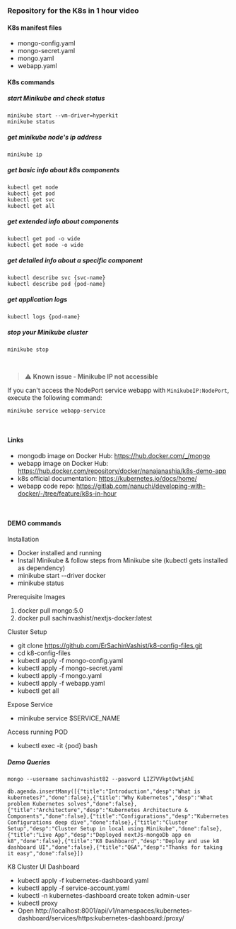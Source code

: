 ### Repository for the K8s in 1 hour video

#### K8s manifest files 
* mongo-config.yaml
* mongo-secret.yaml
* mongo.yaml
* webapp.yaml

#### K8s commands

##### start Minikube and check status
    minikube start --vm-driver=hyperkit 
    minikube status

##### get minikube node's ip address
    minikube ip

##### get basic info about k8s components
    kubectl get node
    kubectl get pod
    kubectl get svc
    kubectl get all

##### get extended info about components
    kubectl get pod -o wide
    kubectl get node -o wide

##### get detailed info about a specific component
    kubectl describe svc {svc-name}
    kubectl describe pod {pod-name}

##### get application logs
    kubectl logs {pod-name}
    
##### stop your Minikube cluster
    minikube stop

<br />

> :warning: **Known issue - Minikube IP not accessible** 

If you can't access the NodePort service webapp with `MinikubeIP:NodePort`, execute the following command:
    
    minikube service webapp-service

<br />

#### Links
* mongodb image on Docker Hub: https://hub.docker.com/_/mongo
* webapp image on Docker Hub: https://hub.docker.com/repository/docker/nanajanashia/k8s-demo-app
* k8s official documentation: https://kubernetes.io/docs/home/
* webapp code repo: https://gitlab.com/nanuchi/developing-with-docker/-/tree/feature/k8s-in-hour


<br />

#### DEMO commands

Installation
* Docker installed and running
* Install Minikube & follow steps from Minikube site (kubectl gets installed as dependency)
* minikube start --driver docker
* minikube status

Prerequisite Images
1. docker pull mongo:5.0
2. docker pull sachinvashist/nextjs-docker:latest
	
Cluster Setup
* git clone https://github.com/ErSachinVashist/k8-config-files.git
* cd k8-config-files
* kubectl apply -f mongo-config.yaml
* kubectl apply -f mongo-secret.yaml
* kubectl apply -f mongo.yaml
* kubectl apply -f webapp.yaml
* kubectl get all

Expose Service
* minikube service $SERVICE_NAME

Access running POD
* kubectl exec -it {pod} bash

##### Demo Queries
    mongo --username sachinvashist82 --pasword LIZ7VVkpt0wtjAhE
    
    db.agenda.insertMany([{"title":"Introduction","desp":"What is kubernetes?","done":false},{"title":"Why Kubernetes","desp":"What problem Kubernetes solves","done":false},{"title":"Architecture","desp":"Kubernetes Architecture & Components","done":false},{"title":"Configurations","desp":"Kubernetes Configurations deep dive","done":false},{"title":"Cluster Setup","desp":"Cluster Setup in local using Minikube","done":false},{"title":"Live App","desp":"Deployed nextJs-mongoDb app on k8","done":false},{"title":"K8 Dashboard","desp":"Deploy and use k8 dashboard UI","done":false},{"title":"Q&A","desp":"Thanks for taking it easy","done":false}])


K8 Cluster UI Dashboard
* kubectl apply -f kubernetes-dashboard.yaml
* kubectl apply -f service-account.yaml
* kubectl -n kubernetes-dashboard create token admin-user
* kubectl proxy
* Open http://localhost:8001/api/v1/namespaces/kubernetes-dashboard/services/https:kubernetes-dashboard:/proxy/

